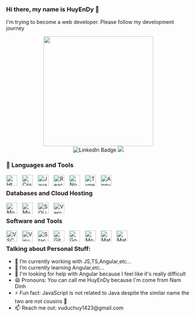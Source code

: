 ### Hi there, my name is HuyEnDy 👋
I'm trying to become a web developer. Please follow my development journey

<div id="header" align="center">
<img src="https://media.giphy.com/media/v1.Y2lkPTc5MGI3NjExMDh6Nm4xeDhqY28yOTV0NmdveW1odXV2MjN0eW9kOGlnZGMwaGx4dyZlcD12MV9pbnRlcm5hbF9naWZfYnlfaWQmY3Q9Zw/QDjpIL6oNCVZ4qzGs7/giphy.gif" width="300"/>
</div>

<div id="badges" align="center">
  <img src="https://img.shields.io/badge/linkedin-blue?style=for-the-badge&logo=linkedin&link=https%3A%2F%2Fwww.linkedin.com%2Fin%2Fhuy-v%25C5%25A9-%25C4%2591%25E1%25BB%25A9c-2b25142ba%2F
" alt="LinkedIn Badge"/>
  <a src = "https://www.facebook.com/huylu2804">
    <img src="https://img.shields.io/badge/Facebook-blue?style=for-the-badge&logo=facebook& alt="Facebook Badge"/>
  </a>
</div>


### 🧰 Languages and Tools
<img align="left" alt="Html" width="30px" style="padding-right:10px;"  src="https://cdn.jsdelivr.net/gh/devicons/devicon@latest/icons/html5/html5-original.svg" />

<img align="left" alt="Css" width="30px" style="padding-right:10px;"  src="https://cdn.jsdelivr.net/gh/devicons/devicon@latest/icons/css3/css3-original.svg" />

<img align="left" alt="Javascript" width="30px" style="padding-right:10px;"  src="https://cdn.jsdelivr.net/gh/devicons/devicon@latest/icons/javascript/javascript-original.svg" />
          
<img align="left" alt="ReactJs" width="30px" style="padding-right:10px;"  src="https://cdn.jsdelivr.net/gh/devicons/devicon@latest/icons/react/react-original.svg" />
                      
          
<img align="left" alt="NodeJS" width="30px" style="padding-right:10px;"  src="https://cdn.jsdelivr.net/gh/devicons/devicon@latest/icons/nodejs/nodejs-original-wordmark.svg" />
          

<img align="left" alt="TypeScript" width="30px" style="padding-right:10px;" src="https://cdn.jsdelivr.net/gh/devicons/devicon/icons/typescript/typescript-plain.svg" />
          

<img align="left" alt="Angular" width="30px" style="padding-right:10px;"  src="https://cdn.jsdelivr.net/gh/devicons/devicon@latest/icons/angular/angular-original.svg" />
          

<br/>

### Databases and Cloud Hosting
<img align="left" alt="MongoDb" width="30px" style="padding-right:10px;"  src="https://cdn.jsdelivr.net/gh/devicons/devicon@latest/icons/mongodb/mongodb-original-wordmark.svg" />


<img 
align="left" alt="MySQL" width="30px" style="padding-right:10px;" src="https://cdn.jsdelivr.net/gh/devicons/devicon@latest/icons/mysql/mysql-original-wordmark.svg" />

<img align="left" alt="SQLite" width="30px" style="padding-right:10px;" src="https://cdn.jsdelivr.net/gh/devicons/devicon@latest/icons/sqlite/sqlite-original.svg" />


<img align="left" alt="Vercel" width="30px" style="padding-right:10px;"  src="https://cdn.jsdelivr.net/gh/devicons/devicon@latest/icons/vercel/vercel-original-wordmark.svg" />
          
          
          

<br/>

### Software and Tools

<img align="left" alt="VSCode" width="30px" style="padding-right:10px" src="https://cdn.jsdelivr.net/gh/devicons/devicon@latest/icons/vscode/vscode-original.svg" />

<img align="left" alt="VisualStudio" width="30px" style="padding-right:10px;" src="https://cdn.jsdelivr.net/gh/devicons/devicon@latest/icons/visualstudio/visualstudio-original.svg" />


<img align="left" alt="StackOverFlow" width="30px" style="padding-right:10px;" src="https://cdn.jsdelivr.net/gh/devicons/devicon@latest/icons/stackoverflow/stackoverflow-original-wordmark.svg" />
          
          
<img align="left" alt="Github" width="30px" style="padding-right:10px;" src="https://cdn.jsdelivr.net/gh/devicons/devicon@latest/icons/github/github-original.svg" />


<img align="left" alt="Google" width="30px" style="padding-right:10px;" src="https://cdn.jsdelivr.net/gh/devicons/devicon@latest/icons/google/google-original-wordmark.svg" />
          
<img align="left" alt="Mongoose" width="30px" style="padding-right:10px;" src="https://cdn.jsdelivr.net/gh/devicons/devicon@latest/icons/mongoose/mongoose-original-wordmark.svg" />

<img align="left" alt="Material UI" width="30px" style="padding-right:10px;" src="https://cdn.jsdelivr.net/gh/devicons/devicon@latest/icons/materialui/materialui-original.svg" />
          
<img 
align="left" alt="Material UI" width="30px" style="padding-right:10px;" src="https://cdn.jsdelivr.net/gh/devicons/devicon@latest/icons/tailwindcss/tailwindcss-original.svg" />
          
          
          
          

<br/>

### Talking about Personal Stuff:
<ul id="listLanguage">

<li >
    🔭 I’m currently working with JS,TS,Angular,etc... 
</li>

<li>
    🌱 I’m currently learning Angular,etc...
</li>

<li>
    🤔 I'm looking for help with Angular because I feel like it's really difficult 
</li>

<li>
    😄 Pronouns: You can call me HuyEnDy because I'm come from Nam Dinh
</li>

<li>
    ⚡ Fun fact: JavaScript is not related to Java despite the similar name the two are not cousins 🤣
</li>
<li>
    📫 Reach me out: vuduchuy1423@gmail.com
</li>
<ul>

